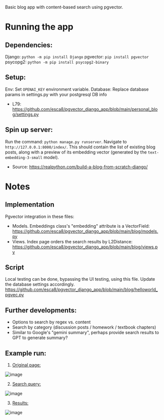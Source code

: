 Basic blog app with content-based search using pgvector. 

# Running the app
## Dependencies: 
Django: `python -m pip install Django`
pgvector: `pip install pgvector`
psycopg2: `python -m pip install psycopg2-binary`

## Setup:
Env: Set `OPENAI_KEY` environment variable. 
Database: Replace database params in settings.py with your postgresql DB info
- L79: https://github.com/esca8/pgvector_django_app/blob/main/personal_blog/settings.py

## Spin up server: 
Run the command: `python manage.py runserver`. 
Navigate to `http://127.0.0.1:8000/index/`. This should contain the list of existing blog posts, along with a preview of its embedding vector (generated by the `text-embedding-3-small` model). 
- Source: https://realpython.com/build-a-blog-from-scratch-django/

# Notes
## Implementation 
Pgvector integration in these files: 
- Models. Embeddings class's "embedding" attribute is a VectorField: https://github.com/esca8/pgvector_django_app/blob/main/blog/models.py
- Views. Index page orders the search results by L2Distance: https://github.com/esca8/pgvector_django_app/blob/main/blog/views.py

## Script
Local testing can be done, bypassing the UI testing, using this file. 
Update the database settings accordingly. 
https://github.com/esca8/pgvector_django_app/blob/main/blog/helloworld_pgvec.py 

## Further developments: 
- Options to search by regex vs. content
- Search by category (discussion posts / homework / textbook chapters)
- Similar to Google's "gemini summary", perhaps provide search results to GPT to generate summary?

## Example run: 
1. <ins>Original page:</ins>

![image](https://github.com/user-attachments/assets/6fb38478-66f0-43f5-8e85-7d4bc47954f7)

2. <ins>Search query:</ins> 

![image](https://github.com/user-attachments/assets/a24e45e3-3c5a-474e-814f-1bac14d649e1)

3. <ins>Results:</ins> 

![image](https://github.com/user-attachments/assets/dfaf5703-0769-400e-b183-bf0c363ea475)
